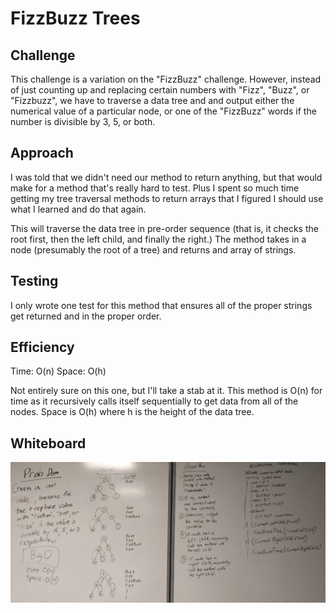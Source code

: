 # FizzBuzz Trees

## Challenge

This challenge is a variation on the "FizzBuzz" challenge. However, instead of just counting up and replacing certain numbers with "Fizz", "Buzz", or "Fizzbuzz", we have to traverse a data tree and and output either the numerical value of a particular node, or one of the "FizzBuzz" words if the number is divisible by 3, 5, or both.

## Approach

I was told that we didn't need our method to return anything, but that would make for a method that's really hard to test. Plus I spent so much time getting my tree traversal methods to return arrays that I figured I should use what I learned and do that again.

This will traverse the data tree in pre-order sequence (that is, it checks the root first, then the left child, and finally the right.) The method takes in a node (presumably the root of a tree) and returns and array of strings.

## Testing

I only wrote one test for this method that ensures all of the proper strings get returned and in the proper order.

## Efficiency

Time: O(n)
Space: O(h)

Not entirely sure on this one, but I'll take a stab at it. This method is O(n) for time as it recursively calls itself sequentially to get data from all of the nodes. Space is O(h) where h is the height of the data tree.

## Whiteboard

![alt text](../../assets/fizzbuzztree.jpg "FizzBuzz Tree Whiteboard")